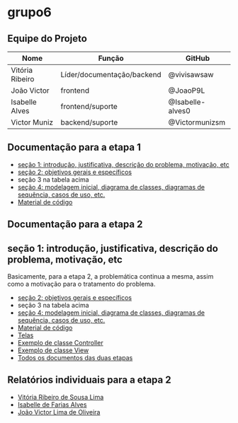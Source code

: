 # grupo6
## Equipe do Projeto

| Nome            | Função              | GitHub               |
|---------------- |---------------------|----------------------|
| Vitória Ribeiro | Líder/documentação/backend  | @vivisawsaw|
| João Victor     | frontend                    | @JoaoP9L   |
| Isabelle Alves  | frontend/suporte            | @Isabelle-alves0|
| Victor Muniz    | backend/suporte             | @Victormunizsm|


## Documentação para a etapa 1

- [seção 1: introdução, justificativa, descrição do problema, motivação, etc](docs/secao1etapa1.md)
- [seção 2: objetivos gerais e específicos](docs/seção2etapa1.md)
- seção 3 na tabela acima
- [seção 4: modelagem inicial, diagrama de classes, diagramas de sequência, casos de uso, etc.](docs/secao4etapa1.md)
- [Material de código](docs/materialdecódigo.md)

## Documentação para a etapa 2

## seção 1: introdução, justificativa, descrição do problema, motivação, etc

Basicamente, para a etapa 2, a problemática continua a mesma, assim como a motivação para o tratamento do problema.

- [seção 2: objetivos gerais e específicos](docs/secao2etapa2.md)
- seção 3 na tabela acima
- [seção 4: modelagem inicial, diagrama de classes, diagramas de sequência, casos de uso, etc.](docs/secao4etapa2.md)
- [Material de código](docs/materialdecódigo2.md)
- [Telas](docs/TelasFxml)
- [Exemplo de classe Controller](docs/CódigoDenunciaController.md)
- [Exemplo de classe View](docs/CódigoDenunciaView.md)
- [Todos os documentos das duas etapas](https://github.com/poo-ec-2025-1/grupo6/tree/main/docs)

## Relatórios individuais para a etapa 2 

- [Vitória Ribeiro de Sousa Lima](docs/relatorioVitoria.md)
- [Isabelle de Farias Alves](docs/RelatórioIsabelle.md)
- [João Victor Lima de Oliveira](docs/RelatorioJoao.md)
